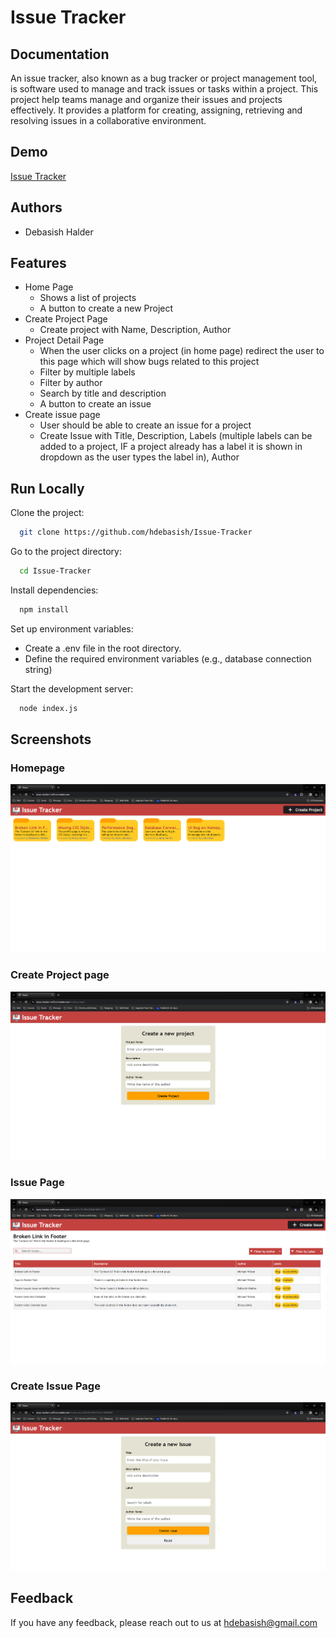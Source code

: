 # Issue Tracker

## Documentation

An issue tracker, also known as a bug tracker or project management tool, is software used to manage and track issues or tasks within a project. This project help teams manage and organize their issues and projects effectively. It provides a platform for creating, assigning, retrieving and resolving issues in a collaborative environment.

## Demo

[Issue Tracker](https://issue-tracker-nv69.onrender.com/)

## Authors

- Debasish Halder

## Features

- Home Page
    - Shows a list of projects
    - A button to create a new Project
- Create Project Page
    - Create project with Name, Description, Author
- Project Detail Page
    - When the user clicks on a project (in home page) redirect the user to this page which will show bugs related to this project
    - Filter by multiple labels
    - Filter by author
    - Search by title and description
    - A button to create an issue
- Create issue page
    - User should be able to create an issue for a project
    - Create Issue with Title, Description, Labels (multiple labels can be added to a project, IF a project already has a label it is shown in dropdown as the user types the label in), Author

## Run Locally

Clone the project:

```bash
  git clone https://github.com/hdebasish/Issue-Tracker
```

Go to the project directory:

```bash
  cd Issue-Tracker
```

Install dependencies:

```bash
  npm install
```

Set up environment variables:
  - Create a .env file in the root directory.
  - Define the required environment variables (e.g., database connection string)

Start the development server:

```bash
  node index.js
```

## Screenshots

### Homepage
![image](https://raw.githubusercontent.com/hdebasish/Issue-Tracker/main/public/res/screenshots/home.png)

### Create Project page
![image](https://raw.githubusercontent.com/hdebasish/Issue-Tracker/main/public/res/screenshots/create_project.png)

### Issue Page
![image](https://raw.githubusercontent.com/hdebasish/Issue-Tracker/main/public/res/screenshots/issue.png)

### Create Issue Page
![image](https://raw.githubusercontent.com/hdebasish/Issue-Tracker/main/public/res/screenshots/create_issue.png)

## Feedback

If you have any feedback, please reach out to us at hdebasish@gmail.com
